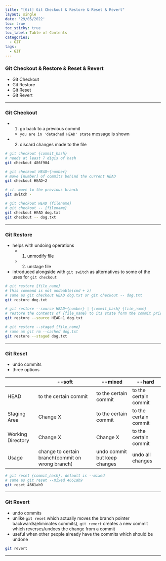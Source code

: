 ```yaml
---
title: "[Git] Git Checkout & Restore & Reset & Revert"
layout: single
date: '29/05/2022'
toc: true
toc_sticky: true
toc_label: Table of Contents
categories:
  - GIT
tags:
  - GIT
---
```


### Git Checkout & Restore & Reset & Revert
* Git Checkout
* Git Restore
* Git Reset
* Git Revert

---

### Git Checkout
* 1) go back to a previous commit
  * `you are in 'detached HEAD' state` message is shown
* 2) discard changes made to the file

```bash
# git checkout {commit_hash}
# needs at least 7 digis of hash
git checkout 486f904

# git checkout HEAD~{number}
# move [number] of commits behind the current HEAD
git checkout HEAD~2

# cf. move to the previous branch
git switch -

# git checkout HEAD {filename}
# git checkout -- {filename}
git checkout HEAD dog.txt
git checkout -- dog.txt
```

---

### Git Restore
* helps with undoing operations
  * 1) unmodify file
  * 2) unstage file
* introduced alongside with `git switch` as alternatives to some of the uses for `git checkout`

```bash
# git restore {file_name}
# this command is not undoable(cmd + z)
# same as git checkout HEAD dog.txt or git checkout -- dog.txt
git restore dog.txt

# git restore --source HEAD~{number} | {commit_hash} {file_name}
# restore the contents of {file_name} to its state form the commit prior to HEAD~{number}
git restore --source HEAD~1 dog.txt

# git restore --staged {file_name}
# same am git rm --cached dog.txt
git restore --staged dog.txt
```

---

### Git Reset
* undo commits
* three options

| |--soft|--mixed|--hard|
|----|------|-------|-----|
|HEAD|to the certain commit|to the certain commit|to the certain commit|
|Staging Area|Change X|to the certain commit|to the certain commit|
|Working Directory|Change X|Change X|to the certain commit|
|Usage|change to certain branch(commit on wrong branch)|undo commit but keep changes|undo all changes|

```bash
# git reset {commit_hash}, default is --mixed
# same as git reset --mixed 4661ab9
git reset 4661ab9
```

---

### Git Revert
* undo commits
* unlike `git reset` which actually moves the branch pointer backwards(eliminates commits), `git revert` creates a new commit which reverses/undoes the change from a commit
* useful when other people already have the commits which should be undone

```bash
git revert
```

---